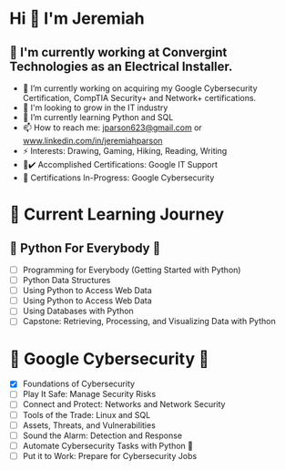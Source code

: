 # Hi 👋 I'm Jeremiah #

## 👷 I'm currently working at Convergint Technologies as an Electrical Installer. ##
- 🔭 I’m currently working on acquiring my Google Cybersecurity Certification, CompTIA Security+ and Network+ certifications.
- 🌲 I'm looking to grow in the IT industry
- 🌱 I’m currently learning Python and SQL
- 📫 How to reach me: jparson623@gmail.com or www.linkedin.com/in/jeremiahparson
- ⚡ Interests: Drawing, Gaming, Hiking, Reading, Writing
- 📄✔️ Accomplished Certifications: Google IT Support
- 📃 Certifications In-Progress: Google Cybersecurity

# 🏫 Current Learning Journey #
## 🐍 Python For Everybody 🐍 ##
- [ ] Programming for Everybody (Getting Started with Python)
- [ ] Python Data Structures
- [ ] Using Python to Access Web Data
- [ ] Using Python to Access Web Data
- [ ] Using Databases with Python
- [ ] Capstone: Retrieving, Processing, and Visualizing Data with Python

# 🥷 Google Cybersecurity 🥷 #
- [x] Foundations of Cybersecurity
- [ ] Play It Safe: Manage Security Risks
- [ ] Connect and Protect: Networks and Network Security
- [ ] Tools of the Trade: Linux and SQL
- [ ] Assets, Threats, and Vulnerabilities
- [ ] Sound the Alarm: Detection and Response
- [ ] Automate Cybersecurity Tasks with Python 🐍
- [ ] Put it to Work: Prepare for Cybersecurity Jobs
